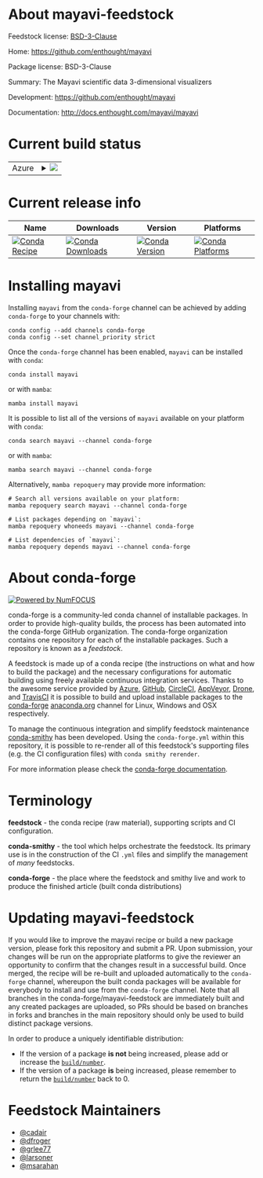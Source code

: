 About mayavi-feedstock
======================

Feedstock license: [BSD-3-Clause](https://github.com/conda-forge/mayavi-feedstock/blob/main/LICENSE.txt)

Home: https://github.com/enthought/mayavi

Package license: BSD-3-Clause

Summary: The Mayavi scientific data 3-dimensional visualizers

Development: https://github.com/enthought/mayavi

Documentation: http://docs.enthought.com/mayavi/mayavi

Current build status
====================


<table>
    
  <tr>
    <td>Azure</td>
    <td>
      <details>
        <summary>
          <a href="https://dev.azure.com/conda-forge/feedstock-builds/_build/latest?definitionId=5386&branchName=main">
            <img src="https://dev.azure.com/conda-forge/feedstock-builds/_apis/build/status/mayavi-feedstock?branchName=main">
          </a>
        </summary>
        <table>
          <thead><tr><th>Variant</th><th>Status</th></tr></thead>
          <tbody><tr>
              <td>linux_64_build_variantpyqtnumpy1.22python3.8.____cpython</td>
              <td>
                <a href="https://dev.azure.com/conda-forge/feedstock-builds/_build/latest?definitionId=5386&branchName=main">
                  <img src="https://dev.azure.com/conda-forge/feedstock-builds/_apis/build/status/mayavi-feedstock?branchName=main&jobName=linux&configuration=linux%20linux_64_build_variantpyqtnumpy1.22python3.8.____cpython" alt="variant">
                </a>
              </td>
            </tr><tr>
              <td>linux_64_build_variantpyqtnumpy2.0python3.10.____cpython</td>
              <td>
                <a href="https://dev.azure.com/conda-forge/feedstock-builds/_build/latest?definitionId=5386&branchName=main">
                  <img src="https://dev.azure.com/conda-forge/feedstock-builds/_apis/build/status/mayavi-feedstock?branchName=main&jobName=linux&configuration=linux%20linux_64_build_variantpyqtnumpy2.0python3.10.____cpython" alt="variant">
                </a>
              </td>
            </tr><tr>
              <td>linux_64_build_variantpyqtnumpy2.0python3.11.____cpython</td>
              <td>
                <a href="https://dev.azure.com/conda-forge/feedstock-builds/_build/latest?definitionId=5386&branchName=main">
                  <img src="https://dev.azure.com/conda-forge/feedstock-builds/_apis/build/status/mayavi-feedstock?branchName=main&jobName=linux&configuration=linux%20linux_64_build_variantpyqtnumpy2.0python3.11.____cpython" alt="variant">
                </a>
              </td>
            </tr><tr>
              <td>linux_64_build_variantpyqtnumpy2.0python3.12.____cpython</td>
              <td>
                <a href="https://dev.azure.com/conda-forge/feedstock-builds/_build/latest?definitionId=5386&branchName=main">
                  <img src="https://dev.azure.com/conda-forge/feedstock-builds/_apis/build/status/mayavi-feedstock?branchName=main&jobName=linux&configuration=linux%20linux_64_build_variantpyqtnumpy2.0python3.12.____cpython" alt="variant">
                </a>
              </td>
            </tr><tr>
              <td>linux_64_build_variantpyqtnumpy2.0python3.9.____cpython</td>
              <td>
                <a href="https://dev.azure.com/conda-forge/feedstock-builds/_build/latest?definitionId=5386&branchName=main">
                  <img src="https://dev.azure.com/conda-forge/feedstock-builds/_apis/build/status/mayavi-feedstock?branchName=main&jobName=linux&configuration=linux%20linux_64_build_variantpyqtnumpy2.0python3.9.____cpython" alt="variant">
                </a>
              </td>
            </tr><tr>
              <td>linux_64_build_variantpyside6numpy1.22python3.8.____cpython</td>
              <td>
                <a href="https://dev.azure.com/conda-forge/feedstock-builds/_build/latest?definitionId=5386&branchName=main">
                  <img src="https://dev.azure.com/conda-forge/feedstock-builds/_apis/build/status/mayavi-feedstock?branchName=main&jobName=linux&configuration=linux%20linux_64_build_variantpyside6numpy1.22python3.8.____cpython" alt="variant">
                </a>
              </td>
            </tr><tr>
              <td>linux_64_build_variantpyside6numpy2.0python3.10.____cpython</td>
              <td>
                <a href="https://dev.azure.com/conda-forge/feedstock-builds/_build/latest?definitionId=5386&branchName=main">
                  <img src="https://dev.azure.com/conda-forge/feedstock-builds/_apis/build/status/mayavi-feedstock?branchName=main&jobName=linux&configuration=linux%20linux_64_build_variantpyside6numpy2.0python3.10.____cpython" alt="variant">
                </a>
              </td>
            </tr><tr>
              <td>linux_64_build_variantpyside6numpy2.0python3.11.____cpython</td>
              <td>
                <a href="https://dev.azure.com/conda-forge/feedstock-builds/_build/latest?definitionId=5386&branchName=main">
                  <img src="https://dev.azure.com/conda-forge/feedstock-builds/_apis/build/status/mayavi-feedstock?branchName=main&jobName=linux&configuration=linux%20linux_64_build_variantpyside6numpy2.0python3.11.____cpython" alt="variant">
                </a>
              </td>
            </tr><tr>
              <td>linux_64_build_variantpyside6numpy2.0python3.12.____cpython</td>
              <td>
                <a href="https://dev.azure.com/conda-forge/feedstock-builds/_build/latest?definitionId=5386&branchName=main">
                  <img src="https://dev.azure.com/conda-forge/feedstock-builds/_apis/build/status/mayavi-feedstock?branchName=main&jobName=linux&configuration=linux%20linux_64_build_variantpyside6numpy2.0python3.12.____cpython" alt="variant">
                </a>
              </td>
            </tr><tr>
              <td>linux_64_build_variantpyside6numpy2.0python3.9.____cpython</td>
              <td>
                <a href="https://dev.azure.com/conda-forge/feedstock-builds/_build/latest?definitionId=5386&branchName=main">
                  <img src="https://dev.azure.com/conda-forge/feedstock-builds/_apis/build/status/mayavi-feedstock?branchName=main&jobName=linux&configuration=linux%20linux_64_build_variantpyside6numpy2.0python3.9.____cpython" alt="variant">
                </a>
              </td>
            </tr><tr>
              <td>osx_64_build_variantpyqtnumpy2.0python3.10.____cpython</td>
              <td>
                <a href="https://dev.azure.com/conda-forge/feedstock-builds/_build/latest?definitionId=5386&branchName=main">
                  <img src="https://dev.azure.com/conda-forge/feedstock-builds/_apis/build/status/mayavi-feedstock?branchName=main&jobName=osx&configuration=osx%20osx_64_build_variantpyqtnumpy2.0python3.10.____cpython" alt="variant">
                </a>
              </td>
            </tr><tr>
              <td>osx_64_build_variantpyqtnumpy2.0python3.11.____cpython</td>
              <td>
                <a href="https://dev.azure.com/conda-forge/feedstock-builds/_build/latest?definitionId=5386&branchName=main">
                  <img src="https://dev.azure.com/conda-forge/feedstock-builds/_apis/build/status/mayavi-feedstock?branchName=main&jobName=osx&configuration=osx%20osx_64_build_variantpyqtnumpy2.0python3.11.____cpython" alt="variant">
                </a>
              </td>
            </tr><tr>
              <td>osx_64_build_variantpyqtnumpy2.0python3.12.____cpython</td>
              <td>
                <a href="https://dev.azure.com/conda-forge/feedstock-builds/_build/latest?definitionId=5386&branchName=main">
                  <img src="https://dev.azure.com/conda-forge/feedstock-builds/_apis/build/status/mayavi-feedstock?branchName=main&jobName=osx&configuration=osx%20osx_64_build_variantpyqtnumpy2.0python3.12.____cpython" alt="variant">
                </a>
              </td>
            </tr><tr>
              <td>osx_64_build_variantpyqtnumpy2.0python3.9.____cpython</td>
              <td>
                <a href="https://dev.azure.com/conda-forge/feedstock-builds/_build/latest?definitionId=5386&branchName=main">
                  <img src="https://dev.azure.com/conda-forge/feedstock-builds/_apis/build/status/mayavi-feedstock?branchName=main&jobName=osx&configuration=osx%20osx_64_build_variantpyqtnumpy2.0python3.9.____cpython" alt="variant">
                </a>
              </td>
            </tr><tr>
              <td>osx_64_build_variantpyside6numpy2.0python3.10.____cpython</td>
              <td>
                <a href="https://dev.azure.com/conda-forge/feedstock-builds/_build/latest?definitionId=5386&branchName=main">
                  <img src="https://dev.azure.com/conda-forge/feedstock-builds/_apis/build/status/mayavi-feedstock?branchName=main&jobName=osx&configuration=osx%20osx_64_build_variantpyside6numpy2.0python3.10.____cpython" alt="variant">
                </a>
              </td>
            </tr><tr>
              <td>osx_64_build_variantpyside6numpy2.0python3.11.____cpython</td>
              <td>
                <a href="https://dev.azure.com/conda-forge/feedstock-builds/_build/latest?definitionId=5386&branchName=main">
                  <img src="https://dev.azure.com/conda-forge/feedstock-builds/_apis/build/status/mayavi-feedstock?branchName=main&jobName=osx&configuration=osx%20osx_64_build_variantpyside6numpy2.0python3.11.____cpython" alt="variant">
                </a>
              </td>
            </tr><tr>
              <td>osx_64_build_variantpyside6numpy2.0python3.12.____cpython</td>
              <td>
                <a href="https://dev.azure.com/conda-forge/feedstock-builds/_build/latest?definitionId=5386&branchName=main">
                  <img src="https://dev.azure.com/conda-forge/feedstock-builds/_apis/build/status/mayavi-feedstock?branchName=main&jobName=osx&configuration=osx%20osx_64_build_variantpyside6numpy2.0python3.12.____cpython" alt="variant">
                </a>
              </td>
            </tr><tr>
              <td>osx_64_build_variantpyside6numpy2.0python3.9.____cpython</td>
              <td>
                <a href="https://dev.azure.com/conda-forge/feedstock-builds/_build/latest?definitionId=5386&branchName=main">
                  <img src="https://dev.azure.com/conda-forge/feedstock-builds/_apis/build/status/mayavi-feedstock?branchName=main&jobName=osx&configuration=osx%20osx_64_build_variantpyside6numpy2.0python3.9.____cpython" alt="variant">
                </a>
              </td>
            </tr><tr>
              <td>osx_arm64_build_variantpyqtnumpy2.0python3.10.____cpython</td>
              <td>
                <a href="https://dev.azure.com/conda-forge/feedstock-builds/_build/latest?definitionId=5386&branchName=main">
                  <img src="https://dev.azure.com/conda-forge/feedstock-builds/_apis/build/status/mayavi-feedstock?branchName=main&jobName=osx&configuration=osx%20osx_arm64_build_variantpyqtnumpy2.0python3.10.____cpython" alt="variant">
                </a>
              </td>
            </tr><tr>
              <td>osx_arm64_build_variantpyqtnumpy2.0python3.11.____cpython</td>
              <td>
                <a href="https://dev.azure.com/conda-forge/feedstock-builds/_build/latest?definitionId=5386&branchName=main">
                  <img src="https://dev.azure.com/conda-forge/feedstock-builds/_apis/build/status/mayavi-feedstock?branchName=main&jobName=osx&configuration=osx%20osx_arm64_build_variantpyqtnumpy2.0python3.11.____cpython" alt="variant">
                </a>
              </td>
            </tr><tr>
              <td>osx_arm64_build_variantpyqtnumpy2.0python3.12.____cpython</td>
              <td>
                <a href="https://dev.azure.com/conda-forge/feedstock-builds/_build/latest?definitionId=5386&branchName=main">
                  <img src="https://dev.azure.com/conda-forge/feedstock-builds/_apis/build/status/mayavi-feedstock?branchName=main&jobName=osx&configuration=osx%20osx_arm64_build_variantpyqtnumpy2.0python3.12.____cpython" alt="variant">
                </a>
              </td>
            </tr><tr>
              <td>osx_arm64_build_variantpyqtnumpy2.0python3.9.____cpython</td>
              <td>
                <a href="https://dev.azure.com/conda-forge/feedstock-builds/_build/latest?definitionId=5386&branchName=main">
                  <img src="https://dev.azure.com/conda-forge/feedstock-builds/_apis/build/status/mayavi-feedstock?branchName=main&jobName=osx&configuration=osx%20osx_arm64_build_variantpyqtnumpy2.0python3.9.____cpython" alt="variant">
                </a>
              </td>
            </tr><tr>
              <td>osx_arm64_build_variantpyside6numpy2.0python3.10.____cpython</td>
              <td>
                <a href="https://dev.azure.com/conda-forge/feedstock-builds/_build/latest?definitionId=5386&branchName=main">
                  <img src="https://dev.azure.com/conda-forge/feedstock-builds/_apis/build/status/mayavi-feedstock?branchName=main&jobName=osx&configuration=osx%20osx_arm64_build_variantpyside6numpy2.0python3.10.____cpython" alt="variant">
                </a>
              </td>
            </tr><tr>
              <td>osx_arm64_build_variantpyside6numpy2.0python3.11.____cpython</td>
              <td>
                <a href="https://dev.azure.com/conda-forge/feedstock-builds/_build/latest?definitionId=5386&branchName=main">
                  <img src="https://dev.azure.com/conda-forge/feedstock-builds/_apis/build/status/mayavi-feedstock?branchName=main&jobName=osx&configuration=osx%20osx_arm64_build_variantpyside6numpy2.0python3.11.____cpython" alt="variant">
                </a>
              </td>
            </tr><tr>
              <td>osx_arm64_build_variantpyside6numpy2.0python3.12.____cpython</td>
              <td>
                <a href="https://dev.azure.com/conda-forge/feedstock-builds/_build/latest?definitionId=5386&branchName=main">
                  <img src="https://dev.azure.com/conda-forge/feedstock-builds/_apis/build/status/mayavi-feedstock?branchName=main&jobName=osx&configuration=osx%20osx_arm64_build_variantpyside6numpy2.0python3.12.____cpython" alt="variant">
                </a>
              </td>
            </tr><tr>
              <td>osx_arm64_build_variantpyside6numpy2.0python3.9.____cpython</td>
              <td>
                <a href="https://dev.azure.com/conda-forge/feedstock-builds/_build/latest?definitionId=5386&branchName=main">
                  <img src="https://dev.azure.com/conda-forge/feedstock-builds/_apis/build/status/mayavi-feedstock?branchName=main&jobName=osx&configuration=osx%20osx_arm64_build_variantpyside6numpy2.0python3.9.____cpython" alt="variant">
                </a>
              </td>
            </tr><tr>
              <td>win_64_build_variantpyqtnumpy1.22python3.8.____cpython</td>
              <td>
                <a href="https://dev.azure.com/conda-forge/feedstock-builds/_build/latest?definitionId=5386&branchName=main">
                  <img src="https://dev.azure.com/conda-forge/feedstock-builds/_apis/build/status/mayavi-feedstock?branchName=main&jobName=win&configuration=win%20win_64_build_variantpyqtnumpy1.22python3.8.____cpython" alt="variant">
                </a>
              </td>
            </tr><tr>
              <td>win_64_build_variantpyqtnumpy2.0python3.10.____cpython</td>
              <td>
                <a href="https://dev.azure.com/conda-forge/feedstock-builds/_build/latest?definitionId=5386&branchName=main">
                  <img src="https://dev.azure.com/conda-forge/feedstock-builds/_apis/build/status/mayavi-feedstock?branchName=main&jobName=win&configuration=win%20win_64_build_variantpyqtnumpy2.0python3.10.____cpython" alt="variant">
                </a>
              </td>
            </tr><tr>
              <td>win_64_build_variantpyqtnumpy2.0python3.11.____cpython</td>
              <td>
                <a href="https://dev.azure.com/conda-forge/feedstock-builds/_build/latest?definitionId=5386&branchName=main">
                  <img src="https://dev.azure.com/conda-forge/feedstock-builds/_apis/build/status/mayavi-feedstock?branchName=main&jobName=win&configuration=win%20win_64_build_variantpyqtnumpy2.0python3.11.____cpython" alt="variant">
                </a>
              </td>
            </tr><tr>
              <td>win_64_build_variantpyqtnumpy2.0python3.12.____cpython</td>
              <td>
                <a href="https://dev.azure.com/conda-forge/feedstock-builds/_build/latest?definitionId=5386&branchName=main">
                  <img src="https://dev.azure.com/conda-forge/feedstock-builds/_apis/build/status/mayavi-feedstock?branchName=main&jobName=win&configuration=win%20win_64_build_variantpyqtnumpy2.0python3.12.____cpython" alt="variant">
                </a>
              </td>
            </tr><tr>
              <td>win_64_build_variantpyqtnumpy2.0python3.9.____cpython</td>
              <td>
                <a href="https://dev.azure.com/conda-forge/feedstock-builds/_build/latest?definitionId=5386&branchName=main">
                  <img src="https://dev.azure.com/conda-forge/feedstock-builds/_apis/build/status/mayavi-feedstock?branchName=main&jobName=win&configuration=win%20win_64_build_variantpyqtnumpy2.0python3.9.____cpython" alt="variant">
                </a>
              </td>
            </tr><tr>
              <td>win_64_build_variantpyside6numpy1.22python3.8.____cpython</td>
              <td>
                <a href="https://dev.azure.com/conda-forge/feedstock-builds/_build/latest?definitionId=5386&branchName=main">
                  <img src="https://dev.azure.com/conda-forge/feedstock-builds/_apis/build/status/mayavi-feedstock?branchName=main&jobName=win&configuration=win%20win_64_build_variantpyside6numpy1.22python3.8.____cpython" alt="variant">
                </a>
              </td>
            </tr><tr>
              <td>win_64_build_variantpyside6numpy2.0python3.10.____cpython</td>
              <td>
                <a href="https://dev.azure.com/conda-forge/feedstock-builds/_build/latest?definitionId=5386&branchName=main">
                  <img src="https://dev.azure.com/conda-forge/feedstock-builds/_apis/build/status/mayavi-feedstock?branchName=main&jobName=win&configuration=win%20win_64_build_variantpyside6numpy2.0python3.10.____cpython" alt="variant">
                </a>
              </td>
            </tr><tr>
              <td>win_64_build_variantpyside6numpy2.0python3.11.____cpython</td>
              <td>
                <a href="https://dev.azure.com/conda-forge/feedstock-builds/_build/latest?definitionId=5386&branchName=main">
                  <img src="https://dev.azure.com/conda-forge/feedstock-builds/_apis/build/status/mayavi-feedstock?branchName=main&jobName=win&configuration=win%20win_64_build_variantpyside6numpy2.0python3.11.____cpython" alt="variant">
                </a>
              </td>
            </tr><tr>
              <td>win_64_build_variantpyside6numpy2.0python3.12.____cpython</td>
              <td>
                <a href="https://dev.azure.com/conda-forge/feedstock-builds/_build/latest?definitionId=5386&branchName=main">
                  <img src="https://dev.azure.com/conda-forge/feedstock-builds/_apis/build/status/mayavi-feedstock?branchName=main&jobName=win&configuration=win%20win_64_build_variantpyside6numpy2.0python3.12.____cpython" alt="variant">
                </a>
              </td>
            </tr><tr>
              <td>win_64_build_variantpyside6numpy2.0python3.9.____cpython</td>
              <td>
                <a href="https://dev.azure.com/conda-forge/feedstock-builds/_build/latest?definitionId=5386&branchName=main">
                  <img src="https://dev.azure.com/conda-forge/feedstock-builds/_apis/build/status/mayavi-feedstock?branchName=main&jobName=win&configuration=win%20win_64_build_variantpyside6numpy2.0python3.9.____cpython" alt="variant">
                </a>
              </td>
            </tr>
          </tbody>
        </table>
      </details>
    </td>
  </tr>
</table>

Current release info
====================

| Name | Downloads | Version | Platforms |
| --- | --- | --- | --- |
| [![Conda Recipe](https://img.shields.io/badge/recipe-mayavi-green.svg)](https://anaconda.org/conda-forge/mayavi) | [![Conda Downloads](https://img.shields.io/conda/dn/conda-forge/mayavi.svg)](https://anaconda.org/conda-forge/mayavi) | [![Conda Version](https://img.shields.io/conda/vn/conda-forge/mayavi.svg)](https://anaconda.org/conda-forge/mayavi) | [![Conda Platforms](https://img.shields.io/conda/pn/conda-forge/mayavi.svg)](https://anaconda.org/conda-forge/mayavi) |

Installing mayavi
=================

Installing `mayavi` from the `conda-forge` channel can be achieved by adding `conda-forge` to your channels with:

```
conda config --add channels conda-forge
conda config --set channel_priority strict
```

Once the `conda-forge` channel has been enabled, `mayavi` can be installed with `conda`:

```
conda install mayavi
```

or with `mamba`:

```
mamba install mayavi
```

It is possible to list all of the versions of `mayavi` available on your platform with `conda`:

```
conda search mayavi --channel conda-forge
```

or with `mamba`:

```
mamba search mayavi --channel conda-forge
```

Alternatively, `mamba repoquery` may provide more information:

```
# Search all versions available on your platform:
mamba repoquery search mayavi --channel conda-forge

# List packages depending on `mayavi`:
mamba repoquery whoneeds mayavi --channel conda-forge

# List dependencies of `mayavi`:
mamba repoquery depends mayavi --channel conda-forge
```


About conda-forge
=================

[![Powered by
NumFOCUS](https://img.shields.io/badge/powered%20by-NumFOCUS-orange.svg?style=flat&colorA=E1523D&colorB=007D8A)](https://numfocus.org)

conda-forge is a community-led conda channel of installable packages.
In order to provide high-quality builds, the process has been automated into the
conda-forge GitHub organization. The conda-forge organization contains one repository
for each of the installable packages. Such a repository is known as a *feedstock*.

A feedstock is made up of a conda recipe (the instructions on what and how to build
the package) and the necessary configurations for automatic building using freely
available continuous integration services. Thanks to the awesome service provided by
[Azure](https://azure.microsoft.com/en-us/services/devops/), [GitHub](https://github.com/),
[CircleCI](https://circleci.com/), [AppVeyor](https://www.appveyor.com/),
[Drone](https://cloud.drone.io/welcome), and [TravisCI](https://travis-ci.com/)
it is possible to build and upload installable packages to the
[conda-forge](https://anaconda.org/conda-forge) [anaconda.org](https://anaconda.org/)
channel for Linux, Windows and OSX respectively.

To manage the continuous integration and simplify feedstock maintenance
[conda-smithy](https://github.com/conda-forge/conda-smithy) has been developed.
Using the ``conda-forge.yml`` within this repository, it is possible to re-render all of
this feedstock's supporting files (e.g. the CI configuration files) with ``conda smithy rerender``.

For more information please check the [conda-forge documentation](https://conda-forge.org/docs/).

Terminology
===========

**feedstock** - the conda recipe (raw material), supporting scripts and CI configuration.

**conda-smithy** - the tool which helps orchestrate the feedstock.
                   Its primary use is in the construction of the CI ``.yml`` files
                   and simplify the management of *many* feedstocks.

**conda-forge** - the place where the feedstock and smithy live and work to
                  produce the finished article (built conda distributions)


Updating mayavi-feedstock
=========================

If you would like to improve the mayavi recipe or build a new
package version, please fork this repository and submit a PR. Upon submission,
your changes will be run on the appropriate platforms to give the reviewer an
opportunity to confirm that the changes result in a successful build. Once
merged, the recipe will be re-built and uploaded automatically to the
`conda-forge` channel, whereupon the built conda packages will be available for
everybody to install and use from the `conda-forge` channel.
Note that all branches in the conda-forge/mayavi-feedstock are
immediately built and any created packages are uploaded, so PRs should be based
on branches in forks and branches in the main repository should only be used to
build distinct package versions.

In order to produce a uniquely identifiable distribution:
 * If the version of a package **is not** being increased, please add or increase
   the [``build/number``](https://docs.conda.io/projects/conda-build/en/latest/resources/define-metadata.html#build-number-and-string).
 * If the version of a package **is** being increased, please remember to return
   the [``build/number``](https://docs.conda.io/projects/conda-build/en/latest/resources/define-metadata.html#build-number-and-string)
   back to 0.

Feedstock Maintainers
=====================

* [@cadair](https://github.com/cadair/)
* [@dfroger](https://github.com/dfroger/)
* [@grlee77](https://github.com/grlee77/)
* [@larsoner](https://github.com/larsoner/)
* [@msarahan](https://github.com/msarahan/)

